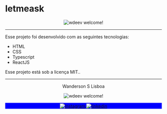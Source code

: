 # letmeask

<p align="center">
 <img src="https://img.shields.io/badge/wdeev-developer-green" alt="wdeev welcome!" />
</p>

----

Esse projeto foi desenvolvido com as seguintes tecnologias:

- HTML
- CSS
- Typescript
- ReactJS

Esse projeto está sob a licença MIT..

---

<p align="center">Wanderson S Lisboa</p>
<p align="center">
 <img src="https://img.shields.io/badge/Wanderson dos Santos Lisboa-full stack developer-green" alt="wdeev welcome!" />
</p>

<p align="center" style="background:blue">
  <a href="https://www.instagram.com/wandersonccvn/" target="_blank">
 <img align="center" src="https://img.shields.io/badge/-wdeev-05122A?style=flat&logo=instagram" alt="instagram"/>
</a>
<a href="https://www.linkedin.com/in/wanderson-sone/" target="_blank">
  <img align="center" src="https://img.shields.io/badge/-wdeev-05122A?style=flat&logo=linkedin" alt="linkedin"/>
</p>
